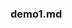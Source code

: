 <!--
 * @Author: tuWei
 * @Date: 2022-08-18 14:47:16
 * @LastEditors: tuWei
 * @LastEditTime: 2022-08-18 14:47:21
-->
### demo1.md